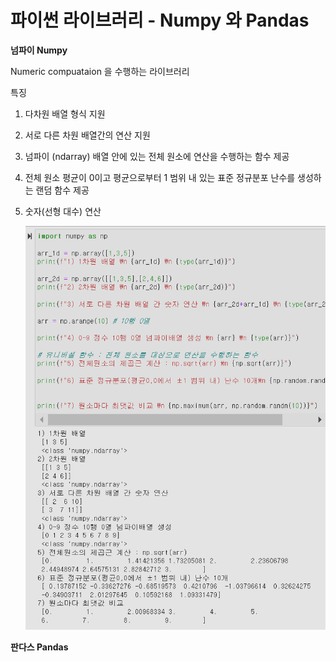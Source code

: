# 파이썬 라이브러리 - Numpy 와 Pandas 

**넘파이 Numpy**

Numeric compuataion 을 수행하는 라이브러리 

특징
1. 다차원 배열 형식 지원

1. 서로 다른 차원 배열간의 연산 지원

1. 넘파이 (ndarray) 배열 안에 있는 전체 원소에 연산을 수행하는 함수 제공

1. 전체 원소 평균이 0이고 평균으로부터 1 범위 내 있는 표준 정규분포 난수를 생성하는 랜덤 함수 제공

1. 숫자(선형 대수) 연산 

    ![alt text](image-30.png)


**판다스 Pandas**




